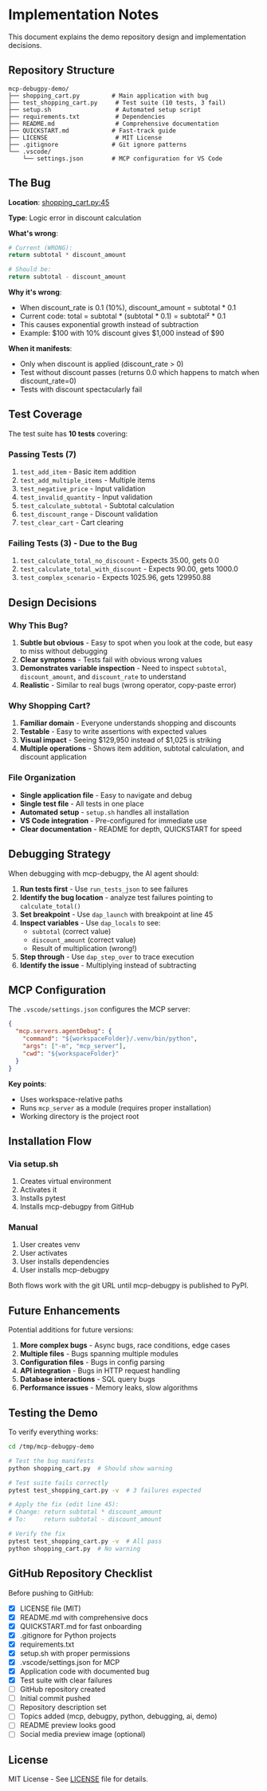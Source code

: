 # Implementation Notes

This document explains the demo repository design and implementation decisions.

## Repository Structure

```
mcp-debugpy-demo/
├── shopping_cart.py         # Main application with bug
├── test_shopping_cart.py     # Test suite (10 tests, 3 fail)
├── setup.sh                  # Automated setup script
├── requirements.txt          # Dependencies
├── README.md                 # Comprehensive documentation
├── QUICKSTART.md            # Fast-track guide
├── LICENSE                   # MIT License
├── .gitignore               # Git ignore patterns
└── .vscode/
    └── settings.json        # MCP configuration for VS Code
```

## The Bug

**Location**: [shopping_cart.py:45](shopping_cart.py#L45)

**Type**: Logic error in discount calculation

**What's wrong**:
```python
# Current (WRONG):
return subtotal * discount_amount

# Should be:
return subtotal - discount_amount
```

**Why it's wrong**:
- When discount_rate is 0.1 (10%), discount_amount = subtotal * 0.1
- Current code: total = subtotal * (subtotal * 0.1) = subtotal²  * 0.1
- This causes exponential growth instead of subtraction
- Example: $100 with 10% discount gives $1,000 instead of $90

**When it manifests**:
- Only when discount is applied (discount_rate > 0)
- Test without discount passes (returns 0.0 which happens to match when discount_rate=0)
- Tests with discount spectacularly fail

## Test Coverage

The test suite has **10 tests** covering:

### Passing Tests (7)
1. `test_add_item` - Basic item addition
2. `test_add_multiple_items` - Multiple items
3. `test_negative_price` - Input validation
4. `test_invalid_quantity` - Input validation
5. `test_calculate_subtotal` - Subtotal calculation
6. `test_discount_range` - Discount validation
7. `test_clear_cart` - Cart clearing

### Failing Tests (3) - Due to the Bug
1. `test_calculate_total_no_discount` - Expects 35.00, gets 0.0
2. `test_calculate_total_with_discount` - Expects 90.00, gets 1000.0
3. `test_complex_scenario` - Expects 1025.96, gets 129950.88

## Design Decisions

### Why This Bug?

1. **Subtle but obvious** - Easy to spot when you look at the code, but easy to miss without debugging
2. **Clear symptoms** - Tests fail with obvious wrong values
3. **Demonstrates variable inspection** - Need to inspect `subtotal`, `discount_amount`, and `discount_rate` to understand
4. **Realistic** - Similar to real bugs (wrong operator, copy-paste error)

### Why Shopping Cart?

1. **Familiar domain** - Everyone understands shopping and discounts
2. **Testable** - Easy to write assertions with expected values
3. **Visual impact** - Seeing $129,950 instead of $1,025 is striking
4. **Multiple operations** - Shows item addition, subtotal calculation, and discount application

### File Organization

- **Single application file** - Easy to navigate and debug
- **Single test file** - All tests in one place
- **Automated setup** - `setup.sh` handles all installation
- **VS Code integration** - Pre-configured for immediate use
- **Clear documentation** - README for depth, QUICKSTART for speed

## Debugging Strategy

When debugging with mcp-debugpy, the AI agent should:

1. **Run tests first** - Use `run_tests_json` to see failures
2. **Identify the bug location** - analyze test failures pointing to `calculate_total()`
3. **Set breakpoint** - Use `dap_launch` with breakpoint at line 45
4. **Inspect variables** - Use `dap_locals` to see:
   - `subtotal` (correct value)
   - `discount_amount` (correct value)
   - Result of multiplication (wrong!)
5. **Step through** - Use `dap_step_over` to trace execution
6. **Identify the issue** - Multiplying instead of subtracting

## MCP Configuration

The `.vscode/settings.json` configures the MCP server:

```json
{
  "mcp.servers.agentDebug": {
    "command": "${workspaceFolder}/.venv/bin/python",
    "args": ["-m", "mcp_server"],
    "cwd": "${workspaceFolder}"
  }
}
```

**Key points**:
- Uses workspace-relative paths
- Runs `mcp_server` as a module (requires proper installation)
- Working directory is the project root

## Installation Flow

### Via setup.sh
1. Creates virtual environment
2. Activates it
3. Installs pytest
4. Installs mcp-debugpy from GitHub

### Manual
1. User creates venv
2. User activates
3. User installs dependencies
4. User installs mcp-debugpy

Both flows work with the git URL until mcp-debugpy is published to PyPI.

## Future Enhancements

Potential additions for future versions:

1. **More complex bugs** - Async bugs, race conditions, edge cases
2. **Multiple files** - Bugs spanning multiple modules
3. **Configuration files** - Bugs in config parsing
4. **API integration** - Bugs in HTTP request handling
5. **Database interactions** - SQL query bugs
6. **Performance issues** - Memory leaks, slow algorithms

## Testing the Demo

To verify everything works:

```bash
cd /tmp/mcp-debugpy-demo

# Test the bug manifests
python shopping_cart.py  # Should show warning

# Test suite fails correctly
pytest test_shopping_cart.py -v  # 3 failures expected

# Apply the fix (edit line 45):
# Change: return subtotal * discount_amount
# To:     return subtotal - discount_amount

# Verify the fix
pytest test_shopping_cart.py -v  # All pass
python shopping_cart.py  # No warning
```

## GitHub Repository Checklist

Before pushing to GitHub:

- [x] LICENSE file (MIT)
- [x] README.md with comprehensive docs
- [x] QUICKSTART.md for fast onboarding
- [x] .gitignore for Python projects
- [x] requirements.txt
- [x] setup.sh with proper permissions
- [x] .vscode/settings.json for MCP
- [x] Application code with documented bug
- [x] Test suite with clear failures
- [ ] GitHub repository created
- [ ] Initial commit pushed
- [ ] Repository description set
- [ ] Topics added (mcp, debugpy, python, debugging, ai, demo)
- [ ] README preview looks good
- [ ] Social media preview image (optional)

## License

MIT License - See [LICENSE](LICENSE) file for details.
